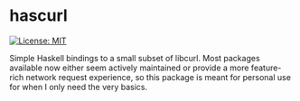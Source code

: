 # hascurl

[![License: MIT](https://img.shields.io/badge/License-MIT-yellow.svg)](https://opensource.org/licenses/MIT)

Simple Haskell bindings to a small subset of libcurl. Most packages available
now either seem actively maintained or provide a more feature-rich network
request experience, so this package is meant for personal use for when I only
need the very basics.

